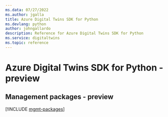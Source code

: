 ```yaml
---
ms.data: 07/27/2022
ms.author: jgalla
title: Azure Digital Twins SDK for Python
ms.devlang: python
author: johngallardo
description: Reference for Azure Digital Twins SDK for Python
ms.service: digitaltwins
ms.topic: reference
---
```

# Azure Digital Twins SDK for Python - preview

## Management packages - preview
[!INCLUDE [mgmt-packages](digital-twins-mgmt-index.md)]
